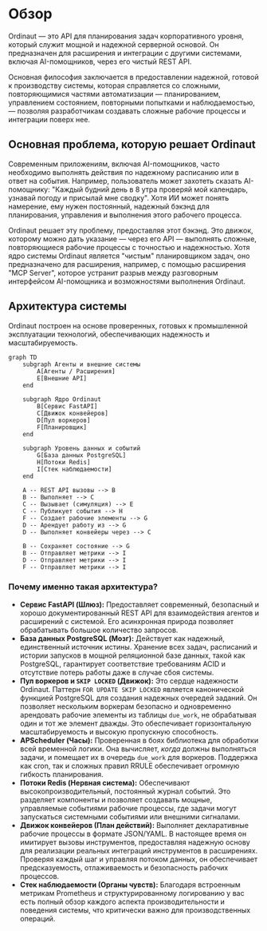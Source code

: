 # Обзор

Ordinaut — это API для планирования задач корпоративного уровня, который служит мощной и надежной серверной основой. Он предназначен для расширения и интеграции с другими системами, включая AI-помощников, через его чистый REST API.

Основная философия заключается в предоставлении надежной, готовой к производству системы, которая справляется со сложными, повторяющимися частями автоматизации — планированием, управлением состоянием, повторными попытками и наблюдаемостью, — позволяя разработчикам создавать сложные рабочие процессы и интеграции поверх нее.

## Основная проблема, которую решает Ordinaut

Современным приложениям, включая AI-помощников, часто необходимо выполнять действия по надежному расписанию или в ответ на события. Например, пользователь может захотеть сказать AI-помощнику: "Каждый будний день в 8 утра проверяй мой календарь, узнавай погоду и присылай мне сводку". Хотя ИИ может понять намерение, ему нужен постоянный, надежный бэкэнд для планирования, управления и выполнения этого рабочего процесса.

Ordinaut решает эту проблему, предоставляя этот бэкэнд. Это движок, которому можно дать указание — через его API — выполнять сложные, повторяющиеся рабочие процессы с точностью и надежностью. Хотя ядро системы Ordinaut является "чистым" планировщиком задач, оно предназначено для расширения, например, с помощью расширения "MCP Server", которое устранит разрыв между разговорным интерфейсом AI-помощника и возможностями выполнения Ordinaut.

## Архитектура системы

Ordinaut построен на основе проверенных, готовых к промышленной эксплуатации технологий, обеспечивающих надежность и масштабируемость.

```mermaid
graph TD
    subgraph Агенты и внешние системы
        A[Агенты / Расширения]
        E[Внешние API]
    end

    subgraph Ядро Ordinaut
        B[Сервис FastAPI]
        C[Движок конвейеров]
        D[Пул воркеров]
        F[Планировщик]
    end

    subgraph Уровень данных и событий
        G[База данных PostgreSQL]
        H[Потоки Redis]
        I[Стек наблюдаемости]
    end

    A -- REST API вызовы --> B
    B -- Выполняет --> C
    C -- Вызывает (симуляция) --> E
    C -- Публикует события --> H
    F -- Создает рабочие элементы --> G
    D -- Арендует работу из --> G
    D -- Выполняет конвейеры через --> C
    
    B -- Сохраняет состояние --> G
    B -- Отправляет метрики --> I
    D -- Отправляет метрики --> I
    F -- Отправляет метрики --> I
```

### Почему именно такая архитектура?

*   **Сервис FastAPI (Шлюз):** Предоставляет современный, безопасный и хорошо документированный REST API для взаимодействия агентов и расширений с системой. Его асинхронная природа позволяет обрабатывать большое количество запросов.
*   **База данных PostgreSQL (Мозг):** Действует как надежный, единственный источник истины. Хранение всех задач, расписаний и истории запусков в мощной реляционной базе данных, такой как PostgreSQL, гарантирует соответствие требованиям ACID и отсутствие потерь работы даже в случае сбоя системы.
*   **Пул воркеров и `SKIP LOCKED` (Движок):** Это сердце надежности Ordinaut. Паттерн `FOR UPDATE SKIP LOCKED` является канонической функцией PostgreSQL для создания надежных очередей заданий. Он позволяет нескольким воркерам безопасно и одновременно арендовать рабочие элементы из таблицы `due_work`, не обрабатывая один и тот же элемент дважды. Это обеспечивает горизонтальную масштабируемость и высокую пропускную способность.
*   **APScheduler (Часы):** Проверенная в боях библиотека для обработки всей временной логики. Она вычисляет, *когда* должны выполняться задачи, и помещает их в очередь `due_work` для воркеров. Поддержка как cron, так и сложных правил RRULE обеспечивает огромную гибкость планирования.
*   **Потоки Redis (Нервная система):** Обеспечивают высокопроизводительный, постоянный журнал событий. Это разделяет компоненты и позволяет создавать мощные, управляемые событиями рабочие процессы, где задачи могут запускаться системными событиями или внешними сигналами.
*   **Движок конвейеров (План действий):** Выполняет декларативные рабочие процессы в формате JSON/YAML. В настоящее время он имитирует вызовы инструментов, предоставляя надежную основу для реализации реальных интеграций инструментов в расширениях. Проверяя каждый шаг и управляя потоком данных, он обеспечивает предсказуемость, отлаживаемость и безопасность рабочих процессов.
*   **Стек наблюдаемости (Органы чувств):** Благодаря встроенным метрикам Prometheus и структурированному логированию у вас есть полный обзор каждого аспекта производительности и поведения системы, что критически важно для производственных операций.